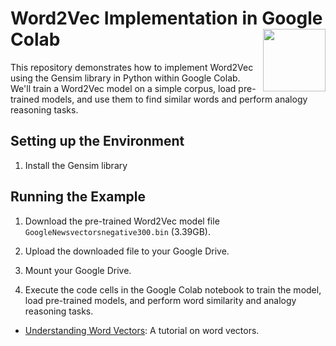 # Word2Vec Implementation in Google Colab <img src="https://cdn-icons-png.flaticon.com/512/7017/7017557.png" align="right" width="100" height="100">

This repository demonstrates how to implement Word2Vec using the Gensim library in Python within Google Colab. We'll train a Word2Vec model on a simple corpus, load pre-trained models, and use them to find similar words and perform analogy reasoning tasks.

## Setting up the Environment

1. Install the Gensim library

## Running the Example

1. Download the pre-trained Word2Vec model file `GoogleNewsvectorsnegative300.bin` (3.39GB).

2. Upload the downloaded file to your Google Drive.

3. Mount your Google Drive.

4. Execute the code cells in the Google Colab notebook to train the model, load pre-trained models, and perform word similarity and analogy reasoning tasks.

- [Understanding Word Vectors](https://gist.github.com/aparrish/2f562e3737544cf29aaf1af30362f469#file-understanding-word-vectors-ipynb): A tutorial on word vectors.





